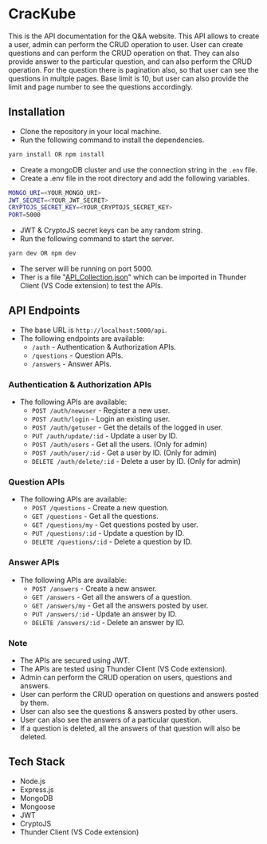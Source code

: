 # CracKube

This is the API documentation for the Q&A website. This API allows to create a user, admin can perform the CRUD operation to user. User can create questions and can perform the CRUD operation on that. They can also provide answer to the particular question, and can also perform the CRUD operation. For the question there is pagination also, so that user can see the questions in multple pages. Base limit is 10, but user can also provide the limit and page number to see the questions accordingly.

## Installation
- Clone the repository in your local machine.
- Run the following command to install the dependencies.
```bash
yarn install OR npm install
```
- Create a mongoDB cluster and use the connection string in the ```.env``` file.
- Create a .env file in the root directory and add the following variables.
```bash
MONGO_URI=<YOUR_MONGO_URI>
JWT_SECRET=<YOUR_JWT_SECRET>
CRYPTOJS_SECRET_KEY=<YOUR_CRYPTOJS_SECRET_KEY>
PORT=5000
```
- JWT & CryptoJS secret keys can be any random string.
- Run the following command to start the server.
```bash
yarn dev OR npm dev
```
- The server will be running on port 5000.
- Ther is a file "[API_Collection.json]("./API_Collection.json)" which can be imported in Thunder Client (VS Code extension) to test the APIs.

## API Endpoints
- The base URL is ```http://localhost:5000/api```.
- The following endpoints are available:
  - ```/auth``` - Authentication & Authorization APIs.
  - ```/questions``` - Question APIs.
  - ```/answers``` - Answer APIs.

### Authentication & Authorization APIs
- The following APIs are available:
  - ```POST /auth/newuser``` - Register a new user.
  - ```POST /auth/login``` - Login an existing user.
  - ```POST /auth/getuser``` - Get the details of the logged in user.
  - ```PUT /auth/update/:id``` - Update a user by ID. 
  - ```POST /auth/users``` - Get all the users. (Only for admin)
  - ```POST /auth/user/:id``` - Get a user by ID. (Only for admin)
  - ```DELETE /auth/delete/:id``` - Delete a user by ID. (Only for admin)

### Question APIs
- The following APIs are available:
  - ```POST /questions``` - Create a new question.
  - ```GET /questions``` - Get all the questions.
  - ```GET /questions/my``` - Get questions posted by user.
  - ```PUT /questions/:id``` - Update a question by ID.
  - ```DELETE /questions/:id``` - Delete a question by ID.

### Answer APIs
- The following APIs are available:
  - ```POST /answers``` - Create a new answer.
  - ```GET /answers``` - Get all the answers of a question.
  - ```GET /answers/my``` - Get all the answers posted by user.
  - ```PUT /answers/:id``` - Update an answer by ID.
  - ```DELETE /answers/:id``` - Delete an answer by ID.


### Note
- The APIs are secured using JWT.
- The APIs are tested using Thunder Client (VS Code extension).
- Admin can perform the CRUD operation on users, questions and answers.
- User can perform the CRUD operation on questions and answers posted by them.
- User can also see the questions & answers posted by other users.
- User can also see the answers of a particular question.
- If a question is deleted, all the answers of that question will also be deleted.


## Tech Stack
- Node.js
- Express.js
- MongoDB
- Mongoose
- JWT
- CryptoJS
- Thunder Client (VS Code extension)
